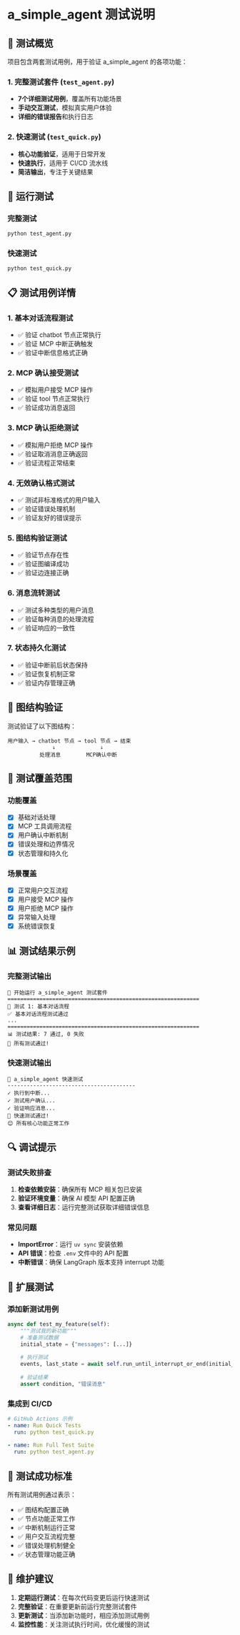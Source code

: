 # a_simple_agent 测试说明

## 🧪 测试概览

项目包含两套测试用例，用于验证 a_simple_agent 的各项功能：

### 1. 完整测试套件 (`test_agent.py`)
- **7个详细测试用例**，覆盖所有功能场景
- **手动交互测试**，模拟真实用户体验
- **详细的错误报告**和执行日志

### 2. 快速测试 (`test_quick.py`)  
- **核心功能验证**，适用于日常开发
- **快速执行**，适用于 CI/CD 流水线
- **简洁输出**，专注于关键结果

## 🚀 运行测试

### 完整测试
```bash
python test_agent.py
```

### 快速测试
```bash  
python test_quick.py
```

## 📋 测试用例详情

### 1. 基本对话流程测试
- ✅ 验证 chatbot 节点正常执行
- ✅ 验证 MCP 中断正确触发
- ✅ 验证中断信息格式正确

### 2. MCP 确认接受测试
- ✅ 模拟用户接受 MCP 操作
- ✅ 验证 tool 节点正常执行
- ✅ 验证成功消息返回

### 3. MCP 确认拒绝测试
- ✅ 模拟用户拒绝 MCP 操作
- ✅ 验证取消消息正确返回
- ✅ 验证流程正常结束

### 4. 无效确认格式测试
- ✅ 测试非标准格式的用户输入
- ✅ 验证错误处理机制
- ✅ 验证友好的错误提示

### 5. 图结构验证测试
- ✅ 验证节点存在性
- ✅ 验证图编译成功
- ✅ 验证边连接正确

### 6. 消息流转测试
- ✅ 测试多种类型的用户消息
- ✅ 验证每种消息的处理流程
- ✅ 验证响应的一致性

### 7. 状态持久化测试
- ✅ 验证中断前后状态保持
- ✅ 验证恢复机制正常
- ✅ 验证内存管理正确

## 🔧 图结构验证

测试验证了以下图结构：
```
用户输入 → chatbot 节点 → tool 节点 → 结束
              ↓              ↓
          处理消息        MCP确认中断
```

## 🎯 测试覆盖范围

### 功能覆盖
- [x] 基础对话处理
- [x] MCP 工具调用流程  
- [x] 用户确认中断机制
- [x] 错误处理和边界情况
- [x] 状态管理和持久化

### 场景覆盖
- [x] 正常用户交互流程
- [x] 用户接受 MCP 操作
- [x] 用户拒绝 MCP 操作
- [x] 异常输入处理
- [x] 系统错误恢复

## 📊 测试结果示例

### 完整测试输出
```
🚀 开始运行 a_simple_agent 测试套件
============================================================
🧪 测试 1: 基本对话流程
✅ 基本对话流程测试通过
...
============================================================
📊 测试结果: 7 通过, 0 失败
🎉 所有测试通过!
```

### 快速测试输出
```
🚀 a_simple_agent 快速测试
----------------------------------------
✓ 执行到中断...
✓ 测试用户确认...
✓ 验证响应消息...
🎉 快速测试通过!
😊 所有核心功能正常工作
```

## 🔍 调试提示

### 测试失败排查
1. **检查依赖安装**：确保所有 MCP 相关包已安装
2. **验证环境变量**：确保 AI 模型 API 配置正确
3. **查看详细日志**：运行完整测试获取详细错误信息

### 常见问题
- **ImportError**：运行 `uv sync` 安装依赖
- **API 错误**：检查 `.env` 文件中的 API 配置
- **中断错误**：确保 LangGraph 版本支持 interrupt 功能

## 🚧 扩展测试

### 添加新测试用例
```python
async def test_my_feature(self):
    """测试我的新功能"""
    # 准备测试数据
    initial_state = {"messages": [...]}
    
    # 执行测试
    events, last_state = await self.run_until_interrupt_or_end(initial_state)
    
    # 验证结果
    assert condition, "错误消息"
```

### 集成到 CI/CD
```yaml
# GitHub Actions 示例
- name: Run Quick Tests
  run: python test_quick.py
  
- name: Run Full Test Suite  
  run: python test_agent.py
```

## 🎉 测试成功标准

所有测试用例通过表示：
- ✅ 图结构配置正确
- ✅ 节点功能正常工作
- ✅ 中断机制运行正常
- ✅ 用户交互流程完整
- ✅ 错误处理机制健全
- ✅ 状态管理功能正确

## 📝 维护建议

1. **定期运行测试**：在每次代码变更后运行快速测试
2. **完整验证**：在重要更新前运行完整测试套件
3. **更新测试**：当添加新功能时，相应添加测试用例
4. **监控性能**：关注测试执行时间，优化缓慢的测试 